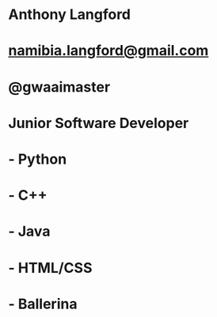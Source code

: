 # Anthony Langford 
# namibia.langford@gmail.com #
# @gwaaimaster #

# Junior Software Developer
# - Python
# - C++
# - Java
# - HTML/CSS
# - Ballerina

